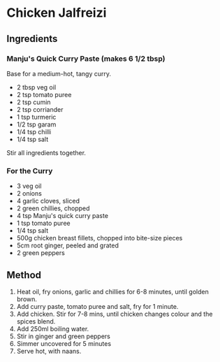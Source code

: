 # Chicken Jalfreizi

## Ingredients

### Manju's Quick Curry Paste (makes 6 1/2 tbsp)

Base for a medium-hot, tangy curry.
- 2 tbsp veg oil
- 2 tsp tomato puree
- 2 tsp cumin
- 2 tsp corriander
- 1 tsp turmeric
- 1/2 tsp garam
- 1/4 tsp chilli
- 1/4 tsp salt

Stir all ingredients together.

### For the Curry
- 3 veg oil
- 2 onions
- 4 garlic cloves, sliced
- 2 green chillies, chopped
- 4 tsp Manju's quick curry paste
- 1 tsp tomato puree
- 1/4 tsp salt
- 500g chicken breast fillets, chopped into bite-size pieces
- 5cm root ginger, peeled and grated
- 2 green peppers

## Method
1. Heat oil, fry onions, garlic and chillies for 6-8 minutes, until golden brown.
2. Add curry paste, tomato puree and salt, fry for 1 minute.
3. Add chicken. Stir for 7-8 mins, until chicken changes colour and the spices blend.
4. Add 250ml boiling water.
5. Stir in ginger and green peppers
6. Simmer uncovered for 5 minutes
7. Serve hot, with naans.
